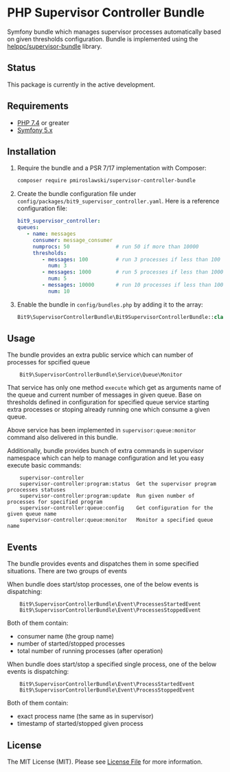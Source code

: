 # PHP Supervisor Controller Bundle

Symfony bundle which manages supervisor processes automatically based on given thresholds configuration. Bundle is implemented using the [helppc/supervisor-bundle](https://github.com/helppc/supervisor-bundle) library.

## Status

This package is currently in the active development.

## Requirements

* [PHP 7.4](http://php.net/releases/7_4_0.php) or greater
* [Symfony 5.x](https://symfony.com/roadmap/5.0)


## Installation

1. Require the bundle and a PSR 7/17 implementation with Composer:

    ```sh
    composer require pmiroslawski/supervisor-controller-bundle
    ```
1. Create the bundle configuration file under `config/packages/bit9_supervisor_controller.yaml`. Here is a reference configuration file:

    ```yaml
    bit9_supervisor_controller:
    queues:
       - name: messages
         consumer: message_consumer
         numprocs: 50               # run 50 if more than 10000
         thresholds:
            - messages: 100         # run 3 processes if less than 100 elements in queue 
              num: 3
            - messages: 1000        # run 5 processes if less than 1000 elements in queue 
              num: 5
            - messages: 10000       # run 10 processes if less than 10000 elements in queue 
              num: 10
    ```
1. Enable the bundle in `config/bundles.php` by adding it to the array:

    ```php
    Bit9\SupervisorControllerBundle\Bit9SupervisorControllerBundle::class => ['all' => true],
    ```

## Usage

The bundle provides an extra public service which can number of processes for spcified queue

```
    Bit9\SupervisorControllerBundle\Service\Queue\Monitor
```

That service has only one method `execute` which get as arguments name of the queue and current number of messages in given queue. Base on thresholds defined in configuration for specified queue service starting extra processes or stoping already running one which consume a given queue.

Above service has been implemented in `supervisor:queue:monitor` command also delivered in this bundle.

Additionally, bundle provides bunch of extra commands in supervisor namespace which can help to manage configuration and let you easy execute basic commands:

```
    supervisor-controller
    supervisor-controller:program:status  Get the supervisor program prcocesses statuses
    supervisor-controller:program:update  Run given number of processes for specified program
    supervisor-controller:queue:config    Get configuration for the given queue name
    supervisor-controller:queue:monitor   Monitor a specified queue name
```

## Events

The bundle provides events and dispatches them in some specified situations. There are two groups of events

When bundle does start/stop processes, one of the below events is dispatching:
```
    Bit9\SupervisorControllerBundle\Event\ProcessesStartedEvent 
    Bit9\SupervisorControllerBundle\Event\ProcessesStoppedEvent 
```
Both of them contain:
- consumer name (the group name) 
- number of started/stopped processes
- total number of running processes (after operation)

When bundle does start/stop a specified single process, one of the below events is dispatching:
```
    Bit9\SupervisorControllerBundle\Event\ProcessStartedEvent 
    Bit9\SupervisorControllerBundle\Event\ProcessStoppedEvent 
```
Both of them contain:
- exact process name (the same as in supervisor)
- timestamp of started/stopped given process


## License

The MIT License (MIT). Please see [License File](LICENSE) for more information.
